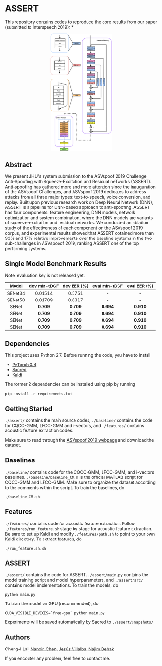 # ASSERT
This repository contains codes to reproduce the core results from our paper (submitted to Interspeech 2019): 
*  

<p align="center">
 <img src="img/network.png" width="40%">
</p>

## Abstract 
We present JHU's system submission to the ASVspoof 2019 Challenge: Anti-Spoofing with Squeeze-Excitation and Residual neTworks (ASSERT). Anti-spoofing has gathered more and more attention since the inauguration of the ASVspoof Challenges, and ASVspoof 2019 dedicates to address attacks from all three major types: text-to-speech, voice conversion, and replay. Built upon previous research work on Deep Neural Network (DNN), ASSERT is a pipeline for DNN-based approach to anti-spoofing. ASSERT has four components: feature engineering, DNN models, network optimization and system combination, where the DNN models are variants of squeeze-excitation and residual networks. We conducted an ablation study of the effectiveness of each component on the ASVspoof 2019 corpus, and experimental results showed that ASSERT obtained more than 93% and 17% relative improvements over the baseline systems in the two sub-challenges in ASVspooof 2019, ranking ASSERT one of the top performing systems. 

## Single Model Benchmark Results
Note: evaluation key is not released yet. 

|    Model    | dev min-tDCF | dev EER (%) | eval min-tDCF | eval EER (%) | 
| :---------: | :----------: | :---------: | :-----------: | :----------: |
|   SENet34   |    0.01514   |    0.5751   |       -       |      -       |  
|   SENet50   |    0.01709   |    0.6317   |       -       |      -       |  
|   SENet   |  **0.709**   |  **0.709**  |   **0.694**   |  **0.910**   |  
|   SENet   |  **0.709**   |  **0.709**  |   **0.694**   |  **0.910**   |  
|   SENet   |  **0.709**   |  **0.709**  |   **0.694**   |  **0.910**   |  
|   SENet   |  **0.709**   |  **0.709**  |   **0.694**   |  **0.910**   |  

## Dependencies
This project uses Python 2.7. Before running the code, you have to install
* [PyTorch 0.4](https://pytorch.org)
* [Sacred](https://sacred.readthedocs.io/en/latest/index.html)
* [Kaldi](https://github.com/kaldi-asr/kaldi)

The former 2 dependencies can be installed using pip by running
```
pip install -r requirements.txt
```

## Getting Started
`./assert/` contains the main source codes, `./baseline/` contains the code for CQCC-GMM, LFCC-GMM and i-vectors, and `./features/` contains acoustic feature extraction codes. 

Make sure to read through the [ASVspoof 2019 webpage](http://www.asvspoof.org) and download the dataset.

## Baselines
`./baseline/` contains code for the CQCC-GMM, LFCC-GMM, and i-vectors baselines. `./baseline/baseline_CM.m` is the official MATLAB script for CQCC-GMM and LFCC-GMM. Make sure to organize the dataset according to the comments within the script. To train the baselines, do 
```
./baseline_CM.sh
```

## Features 
`./features/` contains code for acoustic feature extraction. Follow `./features/run_feature.sh` stage by stage for acoustic feature extraction. Be sure to set up Kaldi and modify `./features/path.sh` to point to your own Kaldi directory. To extract features, do  
```
./run_feature.sh.sh
```

## ASSERT 
`./assert/` contains the code for ASSERT. `./assert/main.py` contains the model training script and model hyperparameters, and `./assert/src/` contains model implementations. To train the models, do
```
python main.py
```
To trian the model on GPU (recommended), do 
```
CUDA_VISIBLE_DEVICES=`free-gpu` python main.py
```
Experiments will be saved automatically by Sacred to `./assert/snapshots/`

## Authors 
Cheng-I Lai, [Nanxin Chen](http://myemacs.com), [Jesús Villalba](https://www.clsp.jhu.edu/faculty/jesus-villalba/), [Najim Dehak](https://engineering.jhu.edu/ece/faculty/najim-dehak/)

If you encouter any problem, feel free to contact me.
